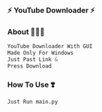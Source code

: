 ### ⚡ YouTube Downloader ⚡
### About 🙋🏻‍♂️
```python
YouTube Downloader With GUI
Made Only For Windows
Just Past Link &
Press Download
```

### How To Use ❣️
```python
Just Run main.py 
```
